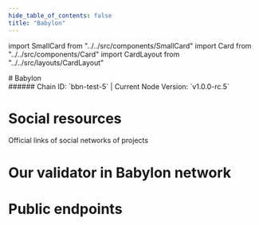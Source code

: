 ```yaml
---
hide_table_of_contents: false
title: "Babylon"
---
```


import SmallCard from "../../src/components/SmallCard"
import Card from "../../src/components/Card"
import CardLayout from "../../src/layouts/CardLayout"

<div class="h1-with-icon icon-babylon">
# Babylon
</div>
###### Chain ID: `bbn-test-5` | Current Node Version: `v1.0.0-rc.5`



# Social resources
Official links of social networks of projects

<CardLayout autoFitEnabled={false}>
    <SmallCard to="https://babylonlabs.io/" header={{label: "Website", translateId: "social-telegram"}} iconPath="img/website-icon.svg"/>
    <SmallCard to="https://discord.com/invite/babylonglobal" header={{label: "GitHub", translateId: "social-telegram"}} iconPath="img/github-icon.svg"/>
    <SmallCard to="https://discord.com/invite/babylonglobal" header={{label: "Discord", translateId: "social-telegram"}} iconPath="img/discord-icon.svg"/>
    <SmallCard to="https://x.com/babylonlabs_io" header={{label: "X", translateId: "social-telegram"}} iconPath="img/x-icon.svg"/>
    <SmallCard to="https://t.me/babyloncommunity" header={{label: "Telegram", translateId: "social-telegram"}} iconPath="img/telegram-icon.svg"/>
</CardLayout>

# Our validator in Babylon network

<CardLayout autoFitEnabled={true}>
    <Card
        to=""
        header={{
            label: "[NODERS]TEAM",
            translateId: "development-setup",
        }}
        body={{
            label: "Trusted blockchain validator",
        }}
        iconPath="img/kotlin-icon.svg"
    />
</CardLayout>

# Public endpoints

<CardLayout autoFitEnabled={true}>
    <SmallCard to="https://babylon-t-rpc.noders.services" header={{label: "RPC Endpoint", translateId: "rpc-endpoint"}}/>
    <SmallCard to="https://babylon-t-api.noders.services" header={{label: "API Endpoint", translateId: "api-endpoint"}}/>
    <SmallCard to="https://babylon-t-jsonrpc.noders.services" header={{label: "json-RPC Endpoint", translateId: "jrpc-endpoint"}}/>
    
</CardLayout>